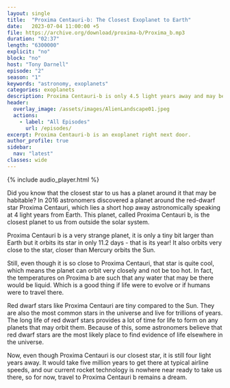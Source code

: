 ```yaml
---
layout: single
title:  "Proxima Centauri-b: The Closest Exoplanet to Earth"
date:   2023-07-04 11:00:00 +5
file: https://archive.org/download/proxima-b/Proxima_b.mp3
duration: "02:37"
length: "6300000"
explicit: "no"
block: "no"
host: "Tony Darnell"
episode: "2"
season: "1"
keywords: "astronomy, exoplanets"
categories: exoplanets
description: Proxima Centauri-b is only 4.5 light years away and may be a good candidate for life.
header:
  overlay_image: /assets/images/AlienLandscape01.jpeg
  actions:
    - label: "All Episodes"
      url: /episodes/ 
excerpt: Proxima Centauri-b is an exoplanet right next door.
author_profile: true
sidebar: 
  nav: "latest"
classes: wide
---
```


{% include audio_player.html %} 

Did you know that the closest star to us has a planet around it that may be habitable? In 2016 astronomers discovered a planet around the red-dwarf star Proxima Centauri, which lies a short hop away astronomically speaking at 4 light years from Earth.  This planet, called Proxima Centauri b, is the closest planet to us from outside the solar system.

Proxima Centauri b is a very strange planet, it is only a tiny bit larger than Earth but it orbits its star in only 11.2 days - that is its year! It also orbits very close to the star, closer than Mercury orbits the Sun.

Still, even though it is so close to Proxima Centauri, that star is quite cool, which means the planet can orbit very closely and not be too hot.  In fact, the temperatures on Proxima b are such that any water that may be there would be liquid.  Which is a good thing if life were to evolve or if humans were to travel there.

Red dwarf stars like Proxima Centauri are tiny compared to the Sun.  They are also the most common stars in the universe and live for trillions of years.  The long life of red dwarf stars provides a lot of time for life to form on any planets that may orbit them.  Because of this, some astronomers believe that red dwarf stars are the most likely place to find evidence of life elsewhere in the universe.

Now, even though Proxima Centauri is our closest star, it is still four light years away.  It would take five million years to get there at typical airline speeds, and our current rocket technology is nowhere near ready to take us there, so for now, travel to Proxima Centauri b remains a dream.

